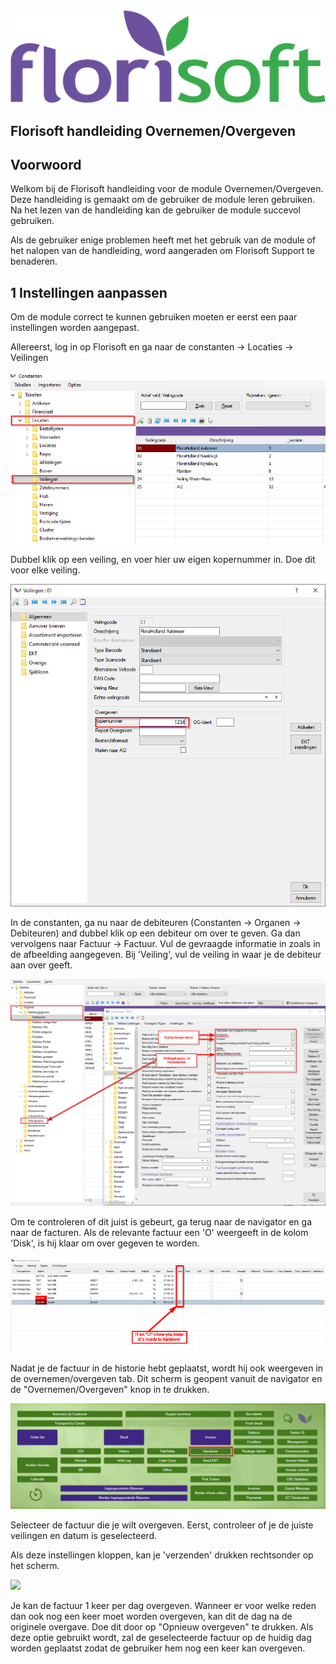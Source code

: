 <img src="../../fslogo.png"/>

## Florisoft handleiding Overnemen/Overgeven

## Voorwoord

Welkom bij de Florisoft handleiding voor de module Overnemen/Overgeven. Deze handleiding is gemaakt om de gebruiker de module leren gebruiken. Na het lezen van de handleiding kan de gebruiker de module succevol gebruiken.

Als de gebruiker enige problemen heeft met het gebruik van de module of het nalopen van de handleiding, word aangeraden om Florisoft Support te benaderen.

## 1 Instellingen aanpassen

Om de module correct te kunnen gebruiken moeten er eerst een paar instellingen worden aangepast.

Allereerst, log in op Florisoft en ga naar de constanten -> Locaties -> Veilingen

<img src=".Overnemen Handleiding/media/image2.png" />

Dubbel klik op een veiling, en voer hier uw eigen kopernummer in. Doe dit voor elke veiling.

<img src=".Overnemen Handleiding/media/image3.png" />

In de constanten, ga nu naar de debiteuren (Constanten -> Organen -> Debiteuren) and dubbel klik op een debiteur om over te geven. Ga dan vervolgens naar Factuur -> Factuur. Vul de gevraagde informatie in zoals in de afbeelding aangegeven. Bij 'Veiling', vul de veiling in waar je de debiteur aan over geeft.

<img src=".Overnemen Handleiding/media/image4.png" />

Om te controleren of dit juist is gebeurt, ga terug naar de navigator en ga naar de facturen. Als de relevante factuur een 'O' weergeeft in de kolom 'Disk', is hij klaar om over gegeven te worden.

<img src=".Overnemen Handleiding/media/image5.png" />

Nadat je de factuur in de historie hebt geplaatst, wordt hij ook weergeven in de overnemen/overgeven tab. Dit scherm is geopent vanuit de navigator en de "Overnemen/Overgeven" knop in te drukken.

<img src=".Overnemen Handleiding/media/image6.png" />

Selecteer de factuur die je wilt overgeven.
Eerst, controleer of je de juiste veilingen en datum is geselecteerd.

Als deze instellingen kloppen, kan je 'verzenden' drukken rechtsonder op het scherm.

<img src=".overnemen Handleidiong/media/image7.png" />

Je kan de factuur 1 keer per dag overgeven. Wanneer er voor welke reden dan ook nog een keer moet worden overgeven, kan dit de dag na de originele overgave. Doe dit door op "Opnieuw overgeven" te drukken.
Als deze optie gebruikt wordt, zal de geselecteerde factuur op de huidig dag worden geplaatst zodat de gebruiker hem nog een keer kan overgeven.